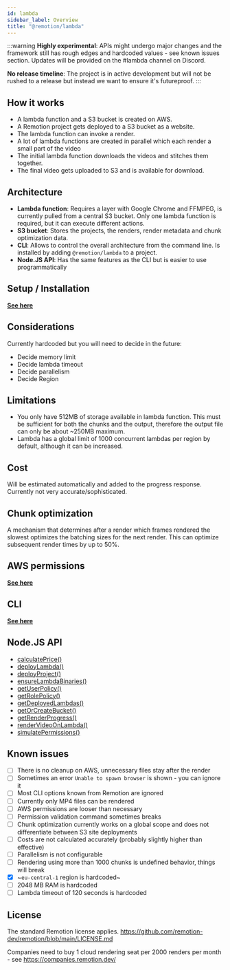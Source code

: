 ```yaml
---
id: lambda
sidebar_label: Overview
title: "@remotion/lambda"
---
```


:::warning
**Highly experimental**: APIs might undergo major changes and the framework still has rough edges and hardcoded values - see known issues section. Updates will be provided on the #lambda channel on Discord.

**No release timeline**: The project is in active development but will not be rushed to a release but instead we want to ensure it's futureproof.
:::

## How it works

- A lambda function and a S3 bucket is created on AWS.
- A Remotion project gets deployed to a S3 bucket as a website.
- The lambda function can invoke a render.
- A lot of lambda functions are created in parallel which each render a small part of the video
- The initial lambda function downloads the videos and stitches them together.
- The final video gets uploaded to S3 and is available for download.

## Architecture

- **Lambda function**: Requires a layer with Google Chrome and FFMPEG, is currently pulled from a central S3 bucket. Only one lambda function is required, but it can execute different actions.
- **S3 bucket**: Stores the projects, the renders, render metadata and chunk optimization data.
- **CLI**: Allows to control the overall architecture from the command line. Is installed by adding `@remotion/lambda` to a project.
- **Node.JS API**: Has the same features as the CLI but is easier to use programmatically

## Setup / Installation

[**See here**](/docs/lambda-setup)

## Considerations

Currently hardcoded but you will need to decide in the future:

- Decide memory limit
- Decide lambda timeout
- Decide parallelism
- Decide Region

## Limitations

- You only have 512MB of storage available in lambda function. This must be sufficient for both the chunks and the output, therefore the output file can only be about ~250MB maximum.
- Lambda has a global limit of 1000 concurrent lambdas per region by default, although it can be increased.

## Cost

Will be estimated automatically and added to the progress response. Currently not very accurate/sophisticated.

## Chunk optimization

A mechanism that determines after a render which frames rendered the slowest optimizes the batching sizes for the next render. This can optimize subsequent render times by up to 50%.

## AWS permissions

[**See here**](/docs/lambda-permissions)

## CLI

[**See here**](/docs/lambda-cli)

## Node.JS API

- [calculatePrice()](/docs/calculateprice)
- [deployLambda()](/docs/deployLambda)
- [deployProject()](/docs/deployproject)
- [ensureLambdaBinaries()](/docs/ensurelambdabinaries)
- [getUserPolicy()](/docs/getuserpolicy)
- [getRolePolicy()](/docs/getrolepolicy)
- [getDeployedLambdas()](/docs/getdeployedlambdas)
- [getOrCreateBucket()](/docs/getorcreatebucket)
- [getRenderProgress()](/docs/getrenderprogress)
- [renderVideoOnLambda()](/docs/rendervideoonlambda)
- [simulatePermissions()](/docs/simulatepermissions)

## Known issues

- [ ] There is no cleanup on AWS, unnecessary files stay after the render
- [ ] Sometimes an error `Unable to spawn browser` is shown - you can ignore it
- [ ] Most CLI options known from Remotion are ignored
- [ ] Currently only MP4 files can be rendered
- [ ] AWS permissions are looser than necessary
- [ ] Permission validation command sometimes breaks
- [ ] Chunk optimization currently works on a global scope and does not differentiate between S3 site deployments
- [ ] Costs are not calculated accurately (probably slightly higher than effective)
- [ ] Parallelism is not configurable
- [ ] Rendering using more than 1000 chunks is undefined behavior, things will break
- [x] ~`eu-central-1` region is hardcoded~
- [ ] 2048 MB RAM is hardcoded
- [ ] Lambda timeout of 120 seconds is hardcoded

## License

The standard Remotion license applies. https://github.com/remotion-dev/remotion/blob/main/LICENSE.md

Companies need to buy 1 cloud rendering seat per 2000 renders per month - see https://companies.remotion.dev/
